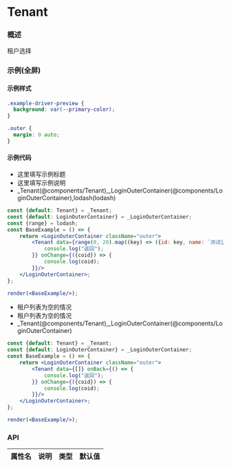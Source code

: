 
# Tenant


### 概述

租户选择


### 示例(全屏)


#### 示例样式

```scss
.example-driver-preview {
  background: var(--primary-color);
}

.outer {
  margin: 0 auto;
}
```

#### 示例代码

- 这里填写示例标题
- 这里填写示例说明
- _Tenant(@components/Tenant),_LoginOuterContainer(@components/LoginOuterContainer),lodash(lodash)

```jsx
const {default: Tenant} = _Tenant;
const {default: LoginOuterContainer} = _LoginOuterContainer;
const {range} = lodash;
const BaseExample = () => {
    return <LoginOuterContainer className="outer">
        <Tenant data={range(0, 20).map((key) => ({id: key, name: `测试公司${key + 1}`}))} onBack={() => {
            console.log("返回");
        }} onChange={({coid}) => {
            console.log(coid);
        }}/>
    </LoginOuterContainer>;
};

render(<BaseExample/>);

```

- 租户列表为空的情况
- 租户列表为空的情况
- _Tenant(@components/Tenant),_LoginOuterContainer(@components/LoginOuterContainer)

```jsx
const {default: Tenant} = _Tenant;
const {default: LoginOuterContainer} = _LoginOuterContainer;
const BaseExample = () => {
    return <LoginOuterContainer className="outer">
        <Tenant data={[]} onBack={() => {
            console.log("返回");
        }} onChange={({coid}) => {
            console.log(coid);
        }}/>
    </LoginOuterContainer>;
};

render(<BaseExample/>);

```


### API

|属性名|说明|类型|默认值|
|  ---  | ---  | --- | --- |

